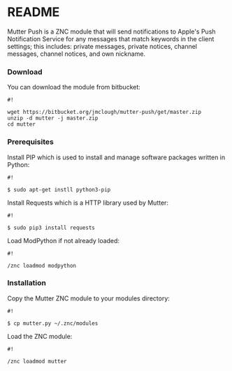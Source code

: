 # README #

Mutter Push is a ZNC module that will send notifications to Apple's Push Notification Service for any messages that match keywords in the client settings; this includes: private messages, private notices, channel messages, channel notices, and own nickname.

### Download ###

You can download the module from bitbucket:

```
#!

wget https://bitbucket.org/jmclough/mutter-push/get/master.zip
unzip -d mutter -j master.zip
cd mutter
```

### Prerequisites ###

Install PIP which is used to install and manage software packages written in Python:


```
#!

$ sudo apt-get instll python3-pip

```

Install Requests which is a HTTP library used by Mutter:

```
#!

$ sudo pip3 install requests
```


Load ModPython if not already loaded:

```
#!

/znc loadmod modpython

```

### Installation ###

Copy the Mutter ZNC module to your modules directory:

```
#!

$ cp mutter.py ~/.znc/modules
```

Load the ZNC module:


```
#!

/znc loadmod mutter
```